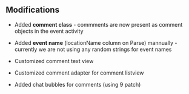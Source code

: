 ## Modifications

- Added **comment class** - commments are now present as comment objects in the event activity

- Added **event name** (locationName column on Parse) mannually - currently we are not using any random strings for event names

- Customized comment text view

- Customized comment adapter for comment listview

- Added chat bubbles for comments (using 9 patch)
